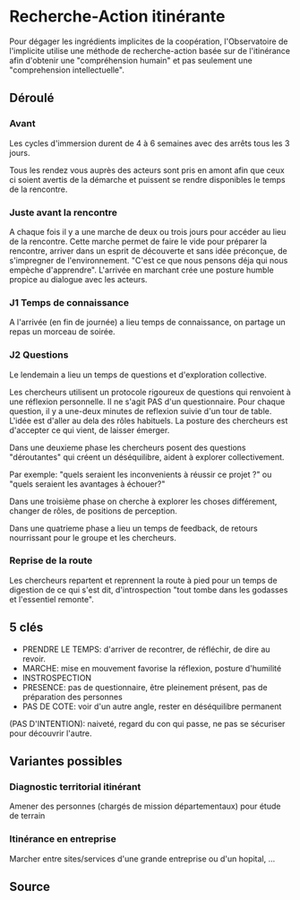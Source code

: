 # Recherche-Action itinérante

Pour dégager les ingrédients implicites de la coopération, l'Observatoire de l'implicite utilise une méthode de recherche-action basée sur de l'itinérance afin d'obtenir une "compréhension humain" et pas seulement une "comprehension intellectuelle".

## Déroulé

### Avant

Les cycles d'immersion durent de 4 à 6 semaines avec des arrêts tous les 3 jours. 

Tous les rendez vous auprès des acteurs sont pris en amont afin que ceux ci soient avertis de la démarche et puissent se rendre disponibles le temps de la rencontre.

### Juste avant la rencontre

A chaque fois il y a une marche de deux ou trois jours pour accéder au lieu de la rencontre. Cette marche permet de faire le vide pour préparer la rencontre, arriver dans un esprit de découverte et sans idée préconçue, de s'impregner de l'environnement. "C'est ce que nous pensons déja qui nous empèche d'apprendre". L'arrivée en marchant crée une posture humble propice au dialogue avec les acteurs.

### J1 Temps de connaissance

A l'arrivée (en fin de journée) a lieu temps de connaissance, on partage un repas un morceau de soirée.

### J2 Questions

Le lendemain a lieu un temps de questions et d'exploration collective.

Les chercheurs utilisent un protocole rigoureux de questions qui renvoient à une réflexion personnelle. Il ne s'agit PAS d'un questionnaire. Pour chaque question, il y a une-deux minutes de reflexion suivie d'un tour de table. L'idée est d'aller au dela des rôles habituels. La posture des chercheurs est d'accepter ce qui vient, de laisser émerger.

Dans une deuxieme phase les chercheurs posent des questions "déroutantes" qui créent un déséquilibre, aident à explorer collectivement.

Par exemple: "quels seraient les inconvenients à réussir ce projet ?" ou "quels seraient les avantages à échouer?"

Dans une troisième phase on cherche à explorer les choses différement, changer de rôles, de positions de perception.

Dans une quatrieme phase a lieu un temps de feedback, de retours nourrissant pour le groupe et les chercheurs.

### Reprise de la route

Les chercheurs repartent et reprennent la route à pied pour un temps de digestion de ce qui s'est dit, d'introspection "tout tombe dans les godasses et l'essentiel remonte".

## 5 clés

- PRENDRE LE TEMPS: d'arriver de recontrer, de réfléchir, de dire au revoir.
- MARCHE: mise en mouvement favorise la réflexion, posture d'humilité
- INSTROSPECTION
- PRESENCE: pas de questionnaire, être pleinement présent, pas de préparation des personnes
- PAS DE COTE: voir d'un autre angle, rester en déséquilibre permanent

(PAS D'INTENTION): naiveté, regard du con qui passe, ne pas se sécuriser pour découvrir l'autre.

## Variantes possibles

### Diagnostic territorial itinérant

Amener des personnes (chargés de mission départementaux) pour étude de terrain

### Itinérance en entreprise

Marcher entre sites/services d'une grande entreprise ou d'un hopital, ...

## Source












